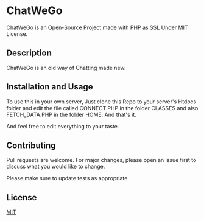 # ChatWeGo

ChatWeGo is an Open-Source Project made with PHP as SSL Under MIT License. 

## Description
ChatWeGo is an old way of Chatting made new.

## Installation and Usage
To use this in your own server, Just clone this Repo to your server's Htdocs folder and edit the file called CONNECT.PHP in the folder CLASSES and also FETCH_DATA.PHP in the folder HOME. And that's it.

And feel free to edit everything to your taste.

## Contributing

Pull requests are welcome. For major changes, please open an issue first
to discuss what you would like to change.

Please make sure to update tests as appropriate.

## License

[MIT](https://choosealicense.com/licenses/mit/)
